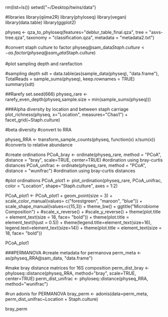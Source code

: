 
rm(list=ls())
setwd("~/Desktop/twins/data")


#libraries
library(qiime2R)
library(phyloseq)
library(vegan)
library(data.table)
library(ggplot2)

physeq <- qza_to_phyloseq(features="deblur_table_final.qza", tree = "asvs-tree.qza",
                taxonomy = "classification.qza", metadata = "metadata2.txt")

#convert staph culture to factor
physeq@sam_data$Staph.culture <- as.factor(physeq@sam_data$Staph.culture)


#plot sampling depth and rarefaction 

#sampling depth
sdt = data.table(as(sample_data(physeq), "data.frame"),
                 TotalReads = sample_sums(physeq), keep.rownames = TRUE)
summary(sdt)



##Rarefy
set.seed(666)
physeq_rare <- rarefy_even_depth(physeq,sample.size = min(sample_sums(physeq)))


###Alpha diversity by location and between staph carriage
plot_richness(physeq, x="Location", measures="Chao1") + facet_grid(~Staph.culture)


#beta diversity
#convert to RRA

physeq_RRA <- transform_sample_counts(physeq, function(x) x/sum(x)) #converts to relative abundance

#create ordinations
PCoA_bray <- ordinate(physeq_rare, method = "PCoA", distance = "bray", scale=TRUE, center=TRUE) #ordination using bray-curtis distances
PCoA_unifrac <- ordinate(physeq_rare, method = "PCoA", distance = "wunifrac") #ordination using bray-curtis distances

#plot ordinations
PCoA_plot1 <- plot_ordination(physeq_rare, PCoA_unifrac, color = "Location", shape="Staph.culture", axes = 1:2)

PCoA_plot1 <- PCoA_plot1 + geom_point(size = 3) + 
  scale_color_manual(values= c("forestgreen", "maroon", "blue")) +
  scale_shape_manual(values=c(15,3)) + theme_bw() + 
  ggtitle("Microbiome Composition") + #scale_x_reverse() + #scale_y_reverse() +
  theme(plot.title = element_text(size = 18, face= "bold")) +
  theme(plot.title = element_text(hjust = 0.5)) +
  theme(legend.title=element_text(size=16), 
        legend.text=element_text(size=14)) +
  theme(plot.title = element_text(size = 18, face= "bold"))

PCoA_plot1


###PERMANOVA
#create metadata for permanova
perm_meta <- as(physeq_RRA@sam_data, "data.frame")

#make bray distance matrices for 16S composition
perm_dist_bray <- phyloseq::distance(physeq_RRA, method="bray", scale=TRUE, center=TRUE)
perm_dist_unifrac <- phyloseq::distance(physeq_RRA, method="wunifrac")

#run adonis for PERMANOVA
bray_perm <- adonis(data=perm_meta, perm_dist_unifrac~Location + Staph.culture)

bray_perm

